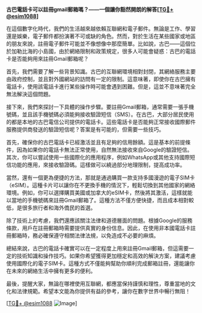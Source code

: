 **古巴電話卡可以註冊gmail郵箱嗎？——一個讓你豁然開朗的解答[[TG💪+ @esim1088](https://t.me/s/esim1088)]**

在這個數字化時代，我們的生活越來越依賴互聯網和電子郵件。無論是工作、學習還是娛樂，電子郵件都扮演著不可或缺的角色。然而，對於生活在某些國家或地區的朋友來說，註冊電子郵件可能並不像想像中那麼簡單。比如說，古巴——這個位於加勒比海的小島國，由於網絡限制和政策規定，很多人可能會疑惑：古巴的電話卡是否能夠用來註冊Gmail郵箱呢？

首先，我們需要了解一些背景知識。古巴的互聯網環境相對封閉，其網絡服務主要由政府控制，並且對外國網站的訪問有一定的限制。這意味著，即使你在古巴擁有電話卡，使用該電話卡進行某些操作時可能會遇到困難。但是，這並不意味著完全無法解決這個問題。

接下來，我們來探討一下具體的操作步驟。要註冊Gmail郵箱，通常需要一張手機號碼，並且該手機號碼必須能夠接收驗證短信（SMS）。在古巴，大部分居民使用的都是本地的古巴電信公司提供的電話卡。這些電話卡是否能夠正常接收國際郵件服務提供商發送的驗證短信呢？答案是有可能的，但需要一些技巧。

首先，確保你的古巴電話卡已經激活並且有足夠的信用餘額。這是基本的前提條件，因為如果你的電話卡無法正常使用，自然無法接收來自Google的驗證短信。其次，你可以嘗試使用一些國際化的應用程序，例如WhatsApp或其他支持國際短信功能的應用，來接收驗證碼。這樣做可以繞過部分地理限制，提高成功率。

當然，還有一個更為便捷的方法，那就是通過購買一款支持多國漫遊的電子SIM卡（eSIM）。這種卡片可以讓你在不更換手機的情況下，輕鬆切換到其他國家的網絡環境。例如，你可以選擇購買美國或加拿大的eSIM卡，然後將其激活，這樣就能以當地的手機號碼來註冊Gmail郵箱了。這種方法不僅方便快捷，而且成本相對較低，是很多旅行者和海外僑民的首選。

除了技術上的考慮，我們還應該關注法律和道德層面的問題。根據Google的服務條款，用戶在註冊郵箱時需要提供真實的身份信息。因此，在使用非本國電話卡註冊郵箱時，務必確保遵守相關法律法規，以免造成不必要的麻煩。

總結來說，古巴的電話卡確實可以在一定程度上用來註冊Gmail郵箱，但這需要一定的技術知識和操作技巧。如果你希望獲得更加穩定和高效的解決方案，建議考慮使用國際化的電子SIM卡。這種方式不僅能夠幫助你順利完成郵箱註冊，還能讓你在未來的網絡生活中擁有更多的便利。

最後，提醒大家，無論在哪裡使用互聯網，都應當保持謹慎和理性，尊重當地的文化和法律規範。希望本文能為你提供有益的參考，讓你在數字世界中暢行無阻！

[[TG💪+ @esim1088](https://t.me/s/esim1088) ![Image](https://i.postimg.cc/4NQfJmqS/Snipaste-2025-05-13-00-14-12.png)]